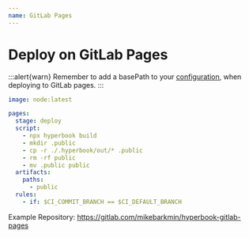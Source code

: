 ```yaml
---
name: GitLab Pages
---
```


# Deploy on GitLab Pages

:::alert{warn}
Remember to add a basePath to your [configuration](/configuration/book), when deploying to GitLab pages.
:::

```yml
image: node:latest

pages:
  stage: deploy
  script:
    - npx hyperbook build
    - mkdir .public
    - cp -r ./.hyperbook/out/* .public
    - rm -rf public
    - mv .public public
  artifacts:
    paths:
      - public
  rules:
    - if: $CI_COMMIT_BRANCH == $CI_DEFAULT_BRANCH
```

Example Repository: https://gitlab.com/mikebarkmin/hyperbook-gitlab-pages
